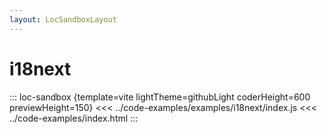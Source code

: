 ```yaml
---
layout: LocSandboxLayout
---
```


# i18next

::: loc-sandbox {template=vite lightTheme=githubLight coderHeight=600 previewHeight=150}
<<< ../code-examples/examples/i18next/index.js
<<< ../code-examples/index.html
:::
